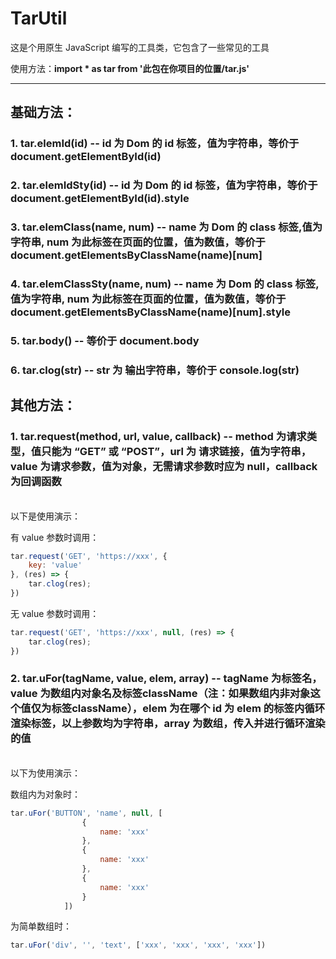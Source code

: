 # TarUtil

这是个用原生 JavaScript 编写的工具类，它包含了一些常见的工具

使用方法：**import * as tar from '此包在你项目的位置/tar.js'**

---
## 基础方法：
### 1. **tar.elemId(id)** -- id 为 Dom 的 id 标签，值为字符串，等价于 document.getElementById(id)
### 2. **tar.elemIdSty(id)** -- id 为 Dom 的 id 标签，值为字符串，等价于 document.getElementById(id).style
### 3. **tar.elemClass(name, num)** -- name 为 Dom 的 class 标签,值为字符串, num 为此标签在页面的位置，值为数值，等价于 document.getElementsByClassName(name)[num]
### 4. **tar.elemClassSty(name, num)** -- name 为 Dom 的 class 标签,值为字符串, num 为此标签在页面的位置，值为数值，等价于 document.getElementsByClassName(name)[num].style
### 5. **tar.body()** -- 等价于 document.body
### 6. **tar.clog(str)** -- str 为 输出字符串，等价于 console.log(str)

## 其他方法：
### 1. **tar.request(method, url, value, callback)** -- method 为请求类型，值只能为 “GET” 或 “POST”，url 为 请求链接，值为字符串，value 为请求参数，值为对象，无需请求参数时应为 null，callback 为回调函数

<br>
以下是使用演示：

有 value 参数时调用：
```javascript
tar.request('GET', 'https://xxx', {
    key: 'value'
}, (res) => {
    tar.clog(res);
})
```
无 value 参数时调用：
```javascript
tar.request('GET', 'https://xxx', null, (res) => {
    tar.clog(res);
})
```
### 2. **tar.uFor(tagName, value, elem, array)** -- tagName 为标签名，value 为数组内对象名及标签className（注：如果数组内非对象这个值仅为标签className），elem 为在哪个 id 为 elem 的标签内循环渲染标签，以上参数均为字符串，array 为数组，传入并进行循环渲染的值
<br>
以下为使用演示：

数组内为对象时：

```javascript
tar.uFor('BUTTON', 'name', null, [
				{
					name: 'xxx'
				},
				{
					name: 'xxx'
				},
				{
					name: 'xxx'
				}
			])
```
为简单数组时：

```javascript
tar.uFor('div', '', 'text', ['xxx', 'xxx', 'xxx', 'xxx'])
```